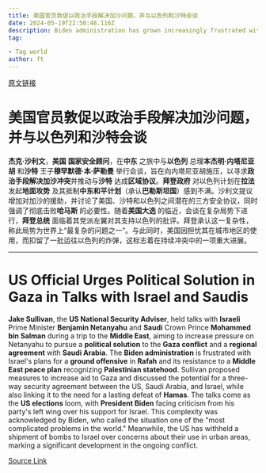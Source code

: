 ```yaml
---
title: 美国官员敦促以政治手段解决加沙问题，并与以色列和沙特会谈
date: 2024-05-19T22:50:48.116Z
description: Biden administration has grown increasingly frustrated with Netanyahu’s conduct of war
tag: 

- Tag world
author: ft
---
```


[原文链接](https://ft.com/content/c21a6e23-1425-4b46-a2f9-4a9fa288c4e2)

# **美国官员敦促以政治手段解决加沙问题，并与以色列和沙特会谈**

**杰克·沙利文**，**美国** **国家安全顾问**，在**中东** 之旅中与**以色列** 总理**本杰明·内塔尼亚胡** 和**沙特** 王子**穆罕默德·本·萨勒曼** 举行会谈，旨在向内塔尼亚胡施压，以寻求**政治手段解决加沙冲突**并推动与**沙特** 达成**区域协议**。**拜登政府** 对以色列计划在**拉法** 发起**地面攻势** 及其抵制**中东和平计划**（承认**巴勒斯坦国**）感到不满。沙利文提议增加对加沙的援助，并讨论了美国、沙特和以色列之间潜在的三方安全协议，同时强调了彻底击败**哈马斯** 的必要性。随着**美国大选** 的临近，会谈在复杂局势下进行，**拜登总统** 面临着其党派左翼对其支持以色列的批评。拜登承认这一复杂性，称此局势为世界上“最复杂的问题之一”。与此同时，美国因担忧其在城市地区的使用，而扣留了一批运往以色列的炸弹，这标志着在持续冲突中的一项重大进展。

---

# US Official Urges Political Solution in Gaza in Talks with Israel and Saudis 

**Jake Sullivan**, the **US National Security Adviser**, held talks with **Israeli** Prime Minister **Benjamin Netanyahu** and **Saudi** Crown Prince **Mohammed bin Salman** during a trip to the **Middle East**, aiming to increase pressure on Netanyahu to pursue a **political solution** to the **Gaza conflict** and a **regional agreement** with **Saudi Arabia**. The **Biden administration** is frustrated with Israel's plans for a **ground offensive** in **Rafah** and its resistance to a **Middle East peace plan** recognizing **Palestinian statehood**. Sullivan proposed measures to increase aid to Gaza and discussed the potential for a three-way security agreement between the US, Saudi Arabia, and Israel, while also linking it to the need for a lasting defeat of **Hamas**. The talks come as the **US elections** loom, with **President Biden** facing criticism from his party's left wing over his support for Israel. This complexity was acknowledged by Biden, who called the situation one of the "most complicated problems in the world." Meanwhile, the US has withheld a shipment of bombs to Israel over concerns about their use in urban areas, marking a significant development in the ongoing conflict.

[Source Link](https://ft.com/content/c21a6e23-1425-4b46-a2f9-4a9fa288c4e2)

